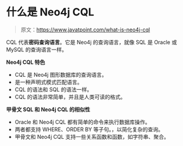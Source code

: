 # 什么是 Neo4j CQL

> 原文：<https://www.javatpoint.com/what-is-neo4j-cql>

CQL 代表**密码查询语言**。它是 Neo4j 的查询语言，就像 SQL 是 Oracle 或 MySQL 的查询语言一样。

**Neo4j CQL 特色**

*   CQL 是 Neo4j 图形数据库的查询语言。
*   是一种声明式模式匹配语言。
*   CQL 的语法和 SQL 的语法一样。
*   CQL 的语法非常简单，并且是人类可读的格式。

**甲骨文 SQL 和 Neo4j CQL 的相似性**

*   Oracle 和 Neo4j CQL 都有简单的命令来执行数据库操作。
*   两者都支持 WHERE、ORDER BY 等子句。，以简化复杂的查询。
*   甲骨文和 Neo4j CQL 支持一些关系函数和函数，如字符串、聚合。